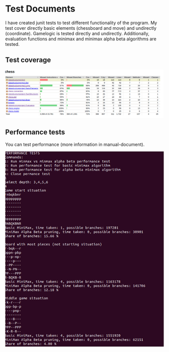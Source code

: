 # Test Documents

I have created junit tests to test different functionality of the program. My test cover directly basic elements (chessboard and move) and undirectly (coordinate). Gamelogic is tested directly and undirectly. Additionally, evaluation functions and minimax and minimax alpha beta algorithms are tested. 

## Test coverage

![Test coverage](https://github.com/jkukko/tiralabra_chessai/blob/main/course_documentation/images/final_test_coverage.png)

## Performance tests
You can test performance (more information in manual-document). 

![Performance Test](https://github.com/jkukko/tiralabra_chessai/blob/main/course_documentation/images/performance_test.png)
